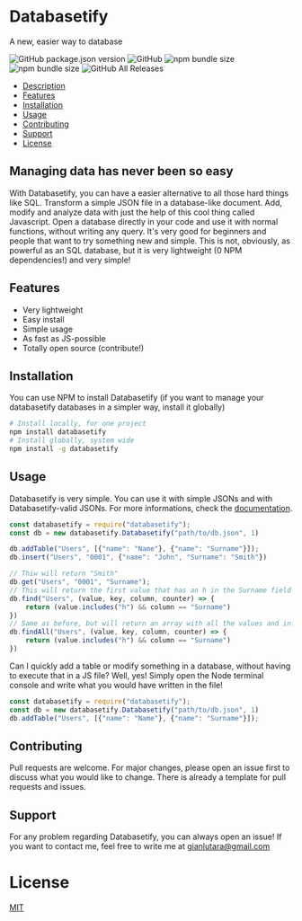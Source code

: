 # Databasetify
A new, easier way to database

![GitHub package.json version](https://img.shields.io/github/package-json/v/GianlucaTarantino/databasetify?style=flat-square) ![GitHub](https://img.shields.io/github/license/GianlucaTarantino/databasetify?style=flat-square) ![npm bundle size](https://img.shields.io/bundlephobia/min/databasetify?style=flat-square) ![npm bundle size](https://img.shields.io/bundlephobia/minzip/databasetify?style=flat-square) ![GitHub All Releases](https://img.shields.io/github/downloads/GianlucaTarantino/databasetify/total?style=flat-square)
- [Description](#managing-data-has-never-been-so-easy)
- [Features](#features)
- [Installation](#installation)
- [Usage](#usage)
- [Contributing](#contributing)
- [Support](#support)
- [License](#license)

## Managing data has never been so easy
With Databasetify, you can have a easier alternative to all those hard things like SQL. Transform a simple JSON file in a database-like document. Add, modify and analyze data with just the help of this cool thing called Javascript. Open a database directly in your code and use it with normal functions, without writing any query. It's very good for beginners and people that want to try something new and simple.
This is not, obviously, as powerful as an SQL database, but it is very lightweight (0 NPM dependencies!) and very simple!

## Features
- Very lightweight
- Easy install
- Simple usage
- As fast as JS-possible
- Totally open source (contribute!)

## Installation

You can use NPM to install Databasetify (if you want to manage your databasetify databases in a simpler way, install it globally)
```bash
# Install locally, for one project
npm install databasetify
# Install globally, system wide
npm install -g databasetify
```

## Usage
Databasetify is very simple. You can use it with simple JSONs and with Databasetify-valid JSONs. For more informations, check the [documentation](https://github.com/GianlucaTarantino/databasetify/blob/main/documentation.md).

```javascript
const databasetify = require("databasetify");
const db = new databasetify.Databasetify("path/to/db.json", 1)

db.addTable("Users", [{"name": "Name"}, {"name": "Surname"}]);
db.insert("Users", "0001", {"name": "John", "Surname": "Smith"})

// Thiw will return "Smith"
db.get("Users", "0001", "Surname");
// This will return the first value that has an h in the Surname field
db.find("Users", (value, key, column, counter) => {
    return (value.includes("h") && column == "Surname")
})
// Same as before, but will return an array with all the values and informations about the values
db.findAll("Users", (value, key, column, counter) => {
    return (value.includes("h") && column == "Surname")
})
```
Can I quickly add a table or modify something in a database, without having to execute that in a JS file? Well, yes! Simply open the Node terminal console and write what you would have written in the file!
```javascript
const databasetify = require("databasetify");
const db = new databasetify.Databasetify("path/to/db.json", 1)
db.addTable("Users", [{"name": "Name"}, {"name": "Surname"}]);
```


## Contributing
Pull requests are welcome. For major changes, please open an issue first to discuss what you would like to change. There is already a template for pull requests and issues.

## Support
For any problem regarding Databasetify, you can always open an issue! If you want to contact me, feel free to write me at gianlutara@gmail.com

# License

[MIT](https://github.com/GianlucaTarantino/databasetify/blob/main/LICENSE)
